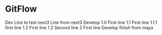# GitFlow

Dev Line to test
next3 Line from next3
    Develop
    1.0 First line
    1.1 First line
    1.1.1 first line
    1.2 First line
    1.2 Second line
    2 First line
    Develop finish from maya